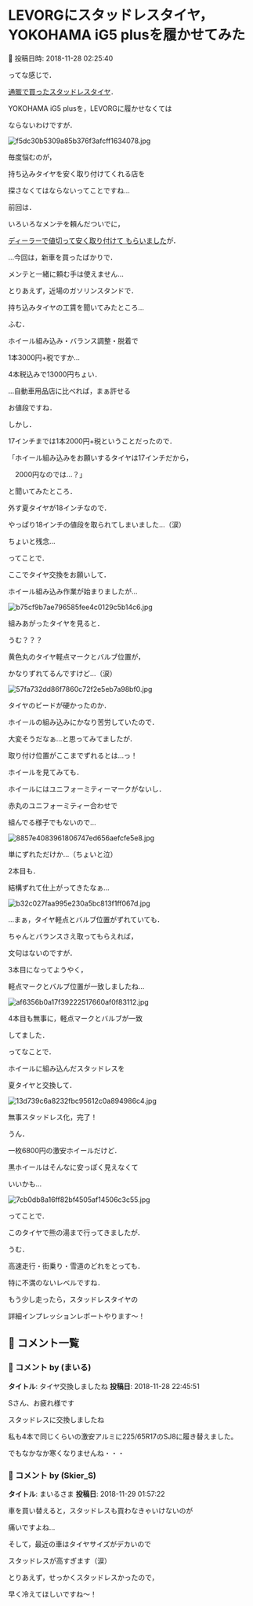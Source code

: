 # LEVORGにスタッドレスタイヤ，YOKOHAMA iG5 plusを履かせてみた

📅 投稿日時: 2018-11-28 02:25:40

ってな感じで．


[通販で買ったスタッドレスタイヤ](e2136011c43e84e0a7abb9da8bee1ad19.md)．


YOKOHAMA iG5 plusを，LEVORGに履かせなくては


ならないわけですが．




![f5dc30b5309a85b376f3afcff1634078.jpg](images/f5dc30b5309a85b376f3afcff1634078.jpg)




毎度悩むのが，


持ち込みタイヤを安く取り付けてくれる店を


探さなくてはならないってことですね…





前回は．


いろいろなメンテを頼んだついでに，


[ディーラーで値切って安く取り付けて
もらいました](e3f34b55e380e0140a4c58586172eb379.md)が．


…今回は，新車を買ったばかりで．


メンテと一緒に頼む手は使えません…





とりあえず，近場のガソリンスタンドで．


持ち込みタイヤの工賃を聞いてみたところ…


ふむ．


ホイール組み込み・バランス調整・脱着で


1本3000円+税ですか…


4本税込みで13000円ちょい．


…自動車用品店に比べれば，まぁ許せる


お値段ですね．





しかし．


17インチまでは1本2000円+税ということだったので．


「ホイール組み込みをお願いするタイヤは17インチだから，


　2000円なのでは…？」


と聞いてみたところ．


外す夏タイヤが18インチなので．


やっぱり18インチの値段を取られてしまいました…（涙）


ちょいと残念…





ってことで．


ここでタイヤ交換をお願いして．


ホイール組み込み作業が始まりましたが…




![b75cf9b7ae796585fee4c0129c5b14c6.jpg](images/b75cf9b7ae796585fee4c0129c5b14c6.jpg)







組みあがったタイヤを見ると．


うむ？？？


黄色丸のタイヤ軽点マークとバルブ位置が，


かなりずれてるんですけど…（涙）




![57fa732dd86f7860c72f2e5eb7a98bf0.jpg](images/57fa732dd86f7860c72f2e5eb7a98bf0.jpg)




タイヤのビードが硬かったのか．


ホイールの組み込みにかなり苦労していたので．


大変そうだなぁ…と思ってみてましたが．


取り付け位置がここまでずれるとは…っ！





ホイールを見てみても．


ホイールにはユニフォーミティーマークがないし．


赤丸のユニフォーミティー合わせで


組んでる様子でもないので…




![8857e4083961806747ed656aefcfe5e8.jpg](images/8857e4083961806747ed656aefcfe5e8.jpg)




単にずれただけか…（ちょいと泣）





2本目も．


結構ずれて仕上がってきたなぁ…




![b32c027faa995e230a5bc813f1ff067d.jpg](images/b32c027faa995e230a5bc813f1ff067d.jpg)




…まぁ，タイヤ軽点とバルブ位置がずれていても．


ちゃんとバランスさえ取ってもらえれば，


文句はないのですが．





3本目になってようやく，


軽点マークとバルブ位置が一致しましたね…




![af6356b0a17f39222517660af0f83112.jpg](images/af6356b0a17f39222517660af0f83112.jpg)




4本目も無事に，軽点マークとバルブが一致


してました．





ってなことで．


ホイールに組み込んだスタッドレスを


夏タイヤと交換して．




![13d739c6a8232fbc95612c0a894986c4.jpg](images/13d739c6a8232fbc95612c0a894986c4.jpg)




無事スタッドレス化，完了！





うん．


一枚6800円の激安ホイールだけど．


黒ホイールはそんなに安っぽく見えなくて


いいかも…




![7cb0db8a16ff82bf4505af14506c3c55.jpg](images/7cb0db8a16ff82bf4505af14506c3c55.jpg)







ってことで．


このタイヤで熊の湯まで行ってきましたが．


うむ．


高速走行・街乗り・雪道のどれをとっても．


特に不満のないレベルですね．





もう少し走ったら，スタッドレスタイヤの


詳細インプレッションレポートやります～！

## 💬 コメント一覧

### 💬 コメント by (まいる)
**タイトル**: タイヤ交換しましたね
**投稿日**: 2018-11-28 22:45:51

Sさん、お疲れ様です

スタッドレスに交換しましたね

私も4本で同じくらいの激安アルミに225/65R17のSJ8に履き替えました。

でもなかなか寒くなりませんね・・・

### 💬 コメント by (Skier_S)
**タイトル**: まいるさま
**投稿日**: 2018-11-29 01:57:22

車を買い替えると，スタッドレスも買わなきゃいけないのが

痛いですよね…

そして，最近の車はタイヤサイズがデカいので

スタッドレスが高すぎます（涙）



とりあえず，せっかくスタッドレスかったので，

早く冷えてほしいですね～！

